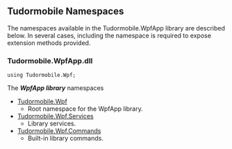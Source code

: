 ## Tudormobile Namespaces
The namespaces available in the Tudormobile.WpfApp library are described below. In several cases, including the namespace is required to expose extension methods provided.

### Tudormobile.WpfApp.dll

```
using Tudormobile.Wpf;
```

The ***WpfApp library*** namespaces

- [Tudormobile.Wpf](Tudormobile.Wpf.yml)
    - Root namespace for the WpfApp library.
- [Tudormobile.Wpf.Services](Tudormobile.Wpf.Services.yml)
    - Library services.
- [Tudormobile.Wpf.Commands](Tudormobile.Wpf.Commands.yml)
    - Built-in library commands.
